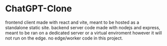 # ChatGPT-Clone

frontend client made with react and vite, meant to be hosted as a standalone static site. 
backend server code made with nodejs and express, meant to be ran on a dedicated server or a virtual enviroment however it will not run on the edge.
no edge/worker code in this project.
